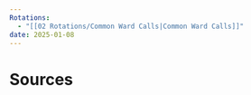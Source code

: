 ```yaml
---
Rotations:
  - "[[02 Rotations/Common Ward Calls|Common Ward Calls]]"
date: 2025-01-08
---
```

# Sources